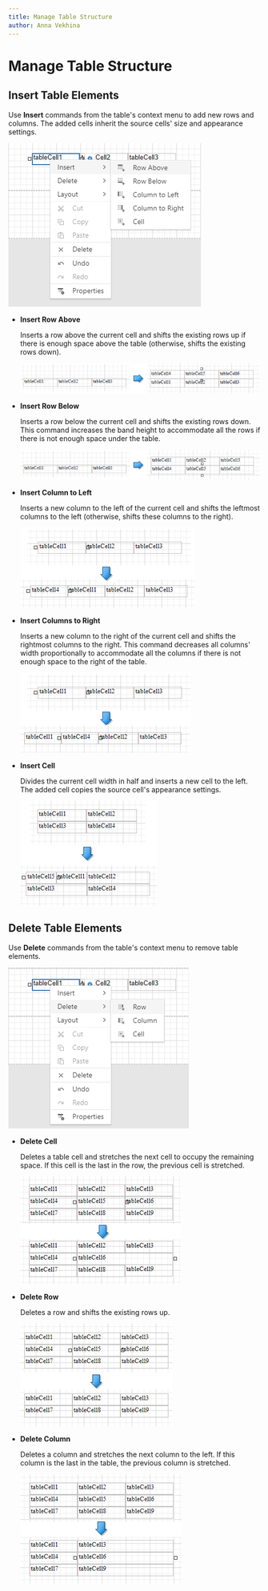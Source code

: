 ```yaml
---
title: Manage Table Structure
author: Anna Vekhina
---
```

# Manage Table Structure

## Insert Table Elements

Use **Insert** commands from the table's context menu to add new rows and columns. The added cells inherit the source cells' size and appearance settings.

![](../../../../images/eurd-web-table-insert-commands.png)

* **Insert Row Above**
    
    Inserts a row above the current cell and shifts the existing rows up if there is enough space above the table (otherwise, shifts the existing rows down).

    ![](../../../../images/eurd-web-table-insert-row-above.png)

* **Insert Row Below**

    Inserts a row below the current cell and shifts the existing rows down. This command increases the band height to accommodate all the rows if there is not enough space under the table.

    ![](../../../../images/eurd-web-table-insert-row-below.png)

* **Insert Column to Left**

    Inserts a new column to the left of the current cell and shifts the leftmost columns to the left (otherwise, shifts these columns to the right). 

    ![](../../../../images/eurd-web-table-insert-column-to-left.png)

* **Insert Columns to Right**

    Inserts a new column to the right of the current cell and shifts the rightmost columns to the right. This command decreases all columns' width proportionally to accommodate all the columns if there is not enough space to the right of the table.

    ![](../../../../images/eurd-web-table-insert-column-to-right.png)

* **Insert Cell** 

    Divides the current cell width in half and inserts a new cell to the left. The added cell copies the source cell's appearance settings.

    ![](../../../../images/eurd-web-table-insert-cell.png)

## Delete Table Elements

Use **Delete** commands from the table's context menu to remove table elements.

![](../../../../images/eurd-web-table-delete-commands.png)

* **Delete Cell**
	
    Deletes a table cell and stretches the next cell to occupy the remaining space. If this cell is the last in the row, the previous cell is stretched.

    ![](../../../../images/eurd-web-table-delete-cell.png)

* **Delete Row**

    Deletes a row and shifts the existing rows up.

    ![](../../../../images/eurd-web-table-delete-row.png)

* **Delete Column**

    Deletes a column and stretches the next column to the left. If this column is the last in the table, the previous column is stretched.

    ![](../../../../images/eurd-web-table-delete-column.png)

